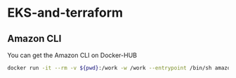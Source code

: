 # EKS-and-terraform 

## Amazon CLI 

You can get the Amazon CLI on Docker-HUB 

```bash
docker run -it --rm -v ${pwd}:/work -w /work --entrypoint /bin/sh amazon/aws-cli:latest
```
